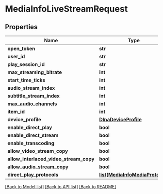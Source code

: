 # MediaInfoLiveStreamRequest

## Properties
Name | Type | Description | Notes
------------ | ------------- | ------------- | -------------
**open_token** | **str** |  | [optional] 
**user_id** | **str** |  | [optional] 
**play_session_id** | **str** |  | [optional] 
**max_streaming_bitrate** | **int** |  | [optional] 
**start_time_ticks** | **int** |  | [optional] 
**audio_stream_index** | **int** |  | [optional] 
**subtitle_stream_index** | **int** |  | [optional] 
**max_audio_channels** | **int** |  | [optional] 
**item_id** | **int** |  | [optional] 
**device_profile** | [**DlnaDeviceProfile**](DlnaDeviceProfile.md) |  | [optional] 
**enable_direct_play** | **bool** |  | [optional] 
**enable_direct_stream** | **bool** |  | [optional] 
**enable_transcoding** | **bool** |  | [optional] 
**allow_video_stream_copy** | **bool** |  | [optional] 
**allow_interlaced_video_stream_copy** | **bool** |  | [optional] 
**allow_audio_stream_copy** | **bool** |  | [optional] 
**direct_play_protocols** | [**list[MediaInfoMediaProtocol]**](MediaInfoMediaProtocol.md) |  | [optional] 

[[Back to Model list]](../README.md#documentation-for-models) [[Back to API list]](../README.md#documentation-for-api-endpoints) [[Back to README]](../README.md)

